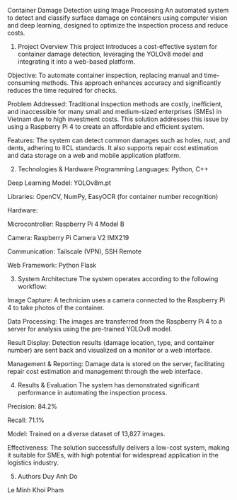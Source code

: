 Container Damage Detection using Image Processing
An automated system to detect and classify surface damage on containers using computer vision and deep learning, designed to optimize the inspection process and reduce costs.

1. Project Overview
This project introduces a cost-effective system for container damage detection, leveraging the YOLOv8 model and integrating it into a web-based platform.

Objective: To automate container inspection, replacing manual and time-consuming methods. This approach enhances accuracy and significantly reduces the time required for checks.

Problem Addressed: Traditional inspection methods are costly, inefficient, and inaccessible for many small and medium-sized enterprises (SMEs) in Vietnam due to high investment costs. This solution addresses this issue by using a Raspberry Pi 4 to create an affordable and efficient system.

Features: The system can detect common damages such as holes, rust, and dents, adhering to IICL standards. It also supports repair cost estimation and data storage on a web and mobile application platform.

2. Technologies & Hardware
Programming Languages: Python, C++

Deep Learning Model: YOLOv8m.pt

Libraries: OpenCV, NumPy, EasyOCR (for container number recognition)

Hardware:

Microcontroller: Raspberry Pi 4 Model B

Camera: Raspberry Pi Camera V2 IMX219

Communication: Tailscale (VPN), SSH Remote

Web Framework: Python Flask

3. System Architecture
The system operates according to the following workflow:

Image Capture: A technician uses a camera connected to the Raspberry Pi 4 to take photos of the container.

Data Processing: The images are transferred from the Raspberry Pi 4 to a server for analysis using the pre-trained YOLOv8 model.

Result Display: Detection results (damage location, type, and container number) are sent back and visualized on a monitor or a web interface.

Management & Reporting: Damage data is stored on the server, facilitating repair cost estimation and management through the web interface.

4. Results & Evaluation
The system has demonstrated significant performance in automating the inspection process.

Precision: 84.2%

Recall: 71.1%

Model: Trained on a diverse dataset of 13,827 images.

Effectiveness: The solution successfully delivers a low-cost system, making it suitable for SMEs, with high potential for widespread application in the logistics industry.

5. Authors
Duy Anh Do

Le Minh Khoi Pham
